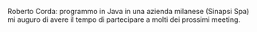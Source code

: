 Roberto Corda: programmo in Java in una azienda milanese (Sinapsi Spa) mi auguro di avere il tempo di partecipare a molti dei prossimi meeting.